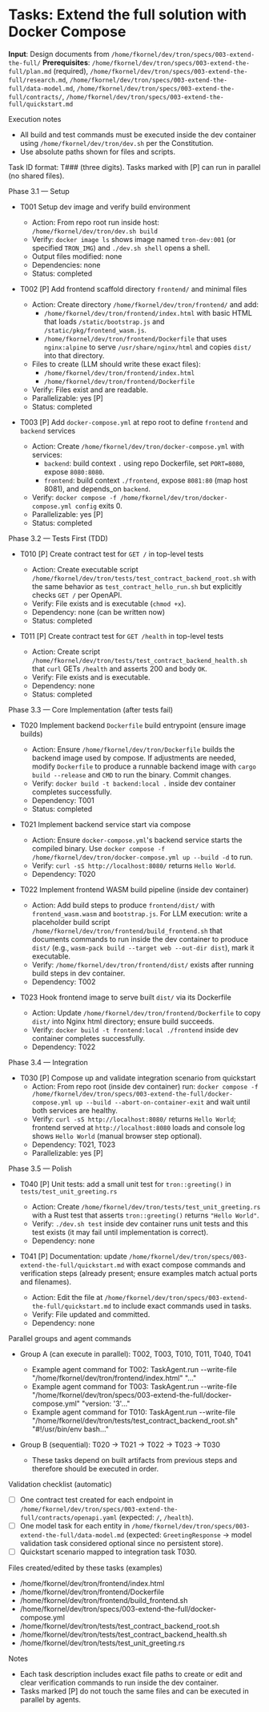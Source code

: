# Tasks: Extend the full solution with Docker Compose

**Input**: Design documents from `/home/fkornel/dev/tron/specs/003-extend-the-full/`
**Prerequisites**: `/home/fkornel/dev/tron/specs/003-extend-the-full/plan.md` (required), `/home/fkornel/dev/tron/specs/003-extend-the-full/research.md`, `/home/fkornel/dev/tron/specs/003-extend-the-full/data-model.md`, `/home/fkornel/dev/tron/specs/003-extend-the-full/contracts/`, `/home/fkornel/dev/tron/specs/003-extend-the-full/quickstart.md`

Execution notes
- All build and test commands must be executed inside the dev container using `/home/fkornel/dev/tron/dev.sh` per the Constitution.
- Use absolute paths shown for files and scripts.

Task ID format: T### (three digits). Tasks marked with [P] can run in parallel (no shared files).

Phase 3.1 — Setup

- T001 Setup dev image and verify build environment
  - Action: From repo root run inside host: `/home/fkornel/dev/tron/dev.sh build`
  - Verify: `docker image ls` shows image named `tron-dev:001` (or specified `TRON_IMG`) and `./dev.sh shell` opens a shell.
  - Output files modified: none
  - Dependencies: none
  - Status: completed

- T002 [P] Add frontend scaffold directory `frontend/` and minimal files
  - Action: Create directory `/home/fkornel/dev/tron/frontend/` and add:
    - `/home/fkornel/dev/tron/frontend/index.html` with basic HTML that loads `/static/bootstrap.js` and `/static/pkg/frontend_wasm.js`.
    - `/home/fkornel/dev/tron/frontend/Dockerfile` that uses `nginx:alpine` to serve `/usr/share/nginx/html` and copies `dist/` into that directory.
  - Files to create (LLM should write these exact files):
    - `/home/fkornel/dev/tron/frontend/index.html`
    - `/home/fkornel/dev/tron/frontend/Dockerfile`
  - Verify: Files exist and are readable.
  - Parallelizable: yes [P]
  - Status: completed

- T003 [P] Add `docker-compose.yml` at repo root to define `frontend` and `backend` services
  - Action: Create `/home/fkornel/dev/tron/docker-compose.yml` with services:
    - `backend`: build context `.` using repo Dockerfile, set `PORT=8080`, expose `8080:8080`.
    - `frontend`: build context `./frontend`, expose `8081:80` (map host 8081), and depends_on `backend`.
  - Verify: `docker compose -f /home/fkornel/dev/tron/docker-compose.yml config` exits 0.
  - Parallelizable: yes [P]
  - Status: completed

Phase 3.2 — Tests First (TDD)

- T010 [P] Create contract test for `GET /` in top-level tests
  - Action: Create executable script `/home/fkornel/dev/tron/tests/test_contract_backend_root.sh` with the same behavior as `test_contract_hello_run.sh` but explicitly checks `GET /` per OpenAPI.
  - Verify: File exists and is executable (`chmod +x`).
  - Dependency: none (can be written now)
  - Status: completed

- T011 [P] Create contract test for `GET /health` in top-level tests
  - Action: Create script `/home/fkornel/dev/tron/tests/test_contract_backend_health.sh` that `curl` GETs `/health` and asserts 200 and body `OK`.
  - Verify: File exists and is executable.
  - Dependency: none
  - Status: completed

Phase 3.3 — Core Implementation (after tests fail)

- T020 Implement backend `Dockerfile` build entrypoint (ensure image builds)
  - Action: Ensure `/home/fkornel/dev/tron/Dockerfile` builds the backend image used by compose. If adjustments are needed, modify `Dockerfile` to produce a runnable backend image with `cargo build --release` and `CMD` to run the binary. Commit changes.
  - Verify: `docker build -t backend:local .` inside dev container completes successfully.
  - Dependency: T001
  - Status: completed

- T021 Implement backend service start via compose
  - Action: Ensure `docker-compose.yml`'s backend service starts the compiled binary. Use `docker compose -f /home/fkornel/dev/tron/docker-compose.yml up --build -d` to run.
  - Verify: `curl -sS http://localhost:8080/` returns `Hello World`.
  - Dependency: T020

- T022 Implement frontend WASM build pipeline (inside dev container)
  - Action: Add build steps to produce `frontend/dist/` with `frontend_wasm.wasm` and `bootstrap.js`. For LLM execution: write a placeholder build script `/home/fkornel/dev/tron/frontend/build_frontend.sh` that documents commands to run inside the dev container to produce `dist/` (e.g., `wasm-pack build --target web --out-dir dist`), mark it executable.
  - Verify: `/home/fkornel/dev/tron/frontend/dist/` exists after running build steps in dev container.
  - Dependency: T002

- T023 Hook frontend image to serve built `dist/` via its Dockerfile
  - Action: Update `/home/fkornel/dev/tron/frontend/Dockerfile` to copy `dist/` into Nginx html directory; ensure build succeeds.
  - Verify: `docker build -t frontend:local ./frontend` inside dev container completes successfully.
  - Dependency: T022

Phase 3.4 — Integration

- T030 [P] Compose up and validate integration scenario from quickstart
  - Action: From repo root (inside dev container) run: `docker compose -f /home/fkornel/dev/tron/specs/003-extend-the-full/docker-compose.yml up --build --abort-on-container-exit` and wait until both services are healthy.
  - Verify: `curl -sS http://localhost:8080/` returns `Hello World`; frontend served at `http://localhost:8080` loads and console log shows `Hello World` (manual browser step optional).
  - Dependency: T021, T023
  - Parallelizable: yes [P]

Phase 3.5 — Polish

- T040 [P] Unit tests: add a small unit test for `tron::greeting()` in `tests/test_unit_greeting.rs`
  - Action: Create `/home/fkornel/dev/tron/tests/test_unit_greeting.rs` with a Rust test that asserts `tron::greeting()` returns `"Hello World"`.
  - Verify: `./dev.sh test` inside dev container runs unit tests and this test exists (it may fail until implementation is correct).
  - Dependency: none

- T041 [P] Documentation: update `/home/fkornel/dev/tron/specs/003-extend-the-full/quickstart.md` with exact compose commands and verification steps (already present; ensure examples match actual ports and filenames).
  - Action: Edit the file at `/home/fkornel/dev/tron/specs/003-extend-the-full/quickstart.md` to include exact commands used in tasks.
  - Verify: File updated and committed.
  - Dependency: none

Parallel groups and agent commands

- Group A (can execute in parallel): T002, T003, T010, T011, T040, T041
  - Example agent command for T002: TaskAgent.run --write-file "/home/fkornel/dev/tron/frontend/index.html" "<html>..."
  - Example agent command for T003: TaskAgent.run --write-file "/home/fkornel/dev/tron/specs/003-extend-the-full/docker-compose.yml" "version: '3'..."
  - Example agent command for T010: TaskAgent.run --write-file "/home/fkornel/dev/tron/tests/test_contract_backend_root.sh" "#!/usr/bin/env bash..."

- Group B (sequential): T020 -> T021 -> T022 -> T023 -> T030
  - These tasks depend on built artifacts from previous steps and therefore should be executed in order.

Validation checklist (automatic)
- [ ] One contract test created for each endpoint in `/home/fkornel/dev/tron/specs/003-extend-the-full/contracts/openapi.yaml` (expected: `/`, `/health`).
- [ ] One model task for each entity in `/home/fkornel/dev/tron/specs/003-extend-the-full/data-model.md` (expected: `GreetingResponse` → model validation task considered optional since no persistent store).
- [ ] Quickstart scenario mapped to integration task T030.

Files created/edited by these tasks (examples)
- /home/fkornel/dev/tron/frontend/index.html
- /home/fkornel/dev/tron/frontend/Dockerfile
- /home/fkornel/dev/tron/frontend/build_frontend.sh
- /home/fkornel/dev/tron/specs/003-extend-the-full/docker-compose.yml
- /home/fkornel/dev/tron/tests/test_contract_backend_root.sh
- /home/fkornel/dev/tron/tests/test_contract_backend_health.sh
- /home/fkornel/dev/tron/tests/test_unit_greeting.rs

Notes
- Each task description includes exact file paths to create or edit and clear verification commands to run inside the dev container.
- Tasks marked [P] do not touch the same files and can be executed in parallel by agents.

